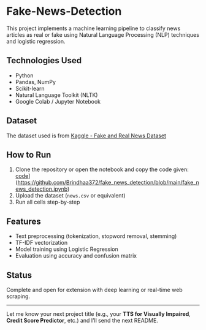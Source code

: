 # Fake-News-Detection
This project implements a machine learning pipeline to classify news articles as real or fake using Natural Language Processing (NLP) techniques and logistic regression.

## Technologies Used
- Python
- Pandas, NumPy
- Scikit-learn
- Natural Language Toolkit (NLTK)
- Google Colab / Jupyter Notebook

## Dataset
The dataset used is from [Kaggle - Fake and Real News Dataset](https://www.kaggle.com/datasets/clmentbisaillon/fake-and-real-news-dataset)  

## How to Run
1. Clone the repository or open the notebook and copy the code given:
   [code](https://colab.research.google.com/assets/colab-badge.svg)](https://github.com/Brindhaa372/fake_news_detection/blob/main/fake_news_detection.ipynb)
2. Upload the dataset (`news.csv` or equivalent)
3. Run all cells step-by-step

## Features
- Text preprocessing (tokenization, stopword removal, stemming)
- TF-IDF vectorization
- Model training using Logistic Regression
- Evaluation using accuracy and confusion matrix

## Status
Complete and open for extension with deep learning or real-time web scraping.

---

Let me know your next project title (e.g., your **TTS for Visually Impaired**, **Credit Score Predictor**, etc.) and I’ll send the next README.
